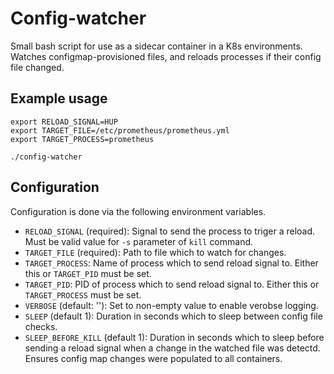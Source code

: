 # Config-watcher

Small bash script for use as a sidecar container in a K8s environments. Watches
configmap-provisioned files, and reloads processes if their config file changed.

## Example usage

```
export RELOAD_SIGNAL=HUP
export TARGET_FILE=/etc/prometheus/prometheus.yml
export TARGET_PROCESS=prometheus

./config-watcher
```

## Configuration

Configuration is done via the following environment variables.

- `RELOAD_SIGNAL` (required): Signal to send the process to triger a reload.
  Must be valid value for `-s` parameter of `kill` command.
- `TARGET_FILE` (required): Path to file which to watch for changes.
- `TARGET_PROCESS`: Name of process which to send reload signal to. Either this
  or `TARGET_PID` must be set.
- `TARGET_PID`: PID of process which to send reload signal to. Either this or
  `TARGET_PROCESS` must be set.
- `VERBOSE` (default: ''): Set to non-empty value to enable verobse logging.
- `SLEEP` (default 1): Duration in seconds which to sleep between config file
  checks.
- `SLEEP_BEFORE_KILL` (default 1): Duration in seconds which to sleep before
  sending a reload signal when a change in the watched file was detectd.
  Ensures config map changes were populated to all containers.

